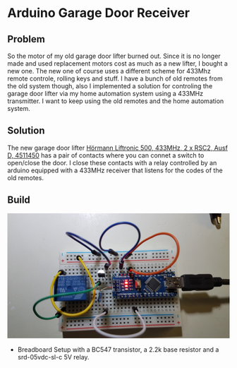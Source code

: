# Arduino Garage Door Receiver

## Problem
So the motor of my old garage door lifter burned out. Since it is no longer made and used replacement motors cost as much as a new lifter, I bought a new one.
The new one of course uses a different scheme for 433Mhz remote controle, rolling keys and stuff. I have a bunch of old remotes from the old system though, also I implemented a solution for controling the garage door lifter via my home automation system using a 433MHz transmitter. I want to keep using the old remotes and the home automation system.

## Solution

The new garage door lifter [Hörmann Liftronic 500, 433MHz, 2 x RSC2, Ausf D, 4511450](https://www.amazon.de/gp/product/B00520C7M2) has a pair of contacts where you can connet a switch to open/close the door. I close these contacts with a relay controlled by an arduino equipped with a 433MHz receiver that listens for the codes of the old remotes.

## Build

<img src="doc/assets/breadboard.jpg">

* Breadboard Setup with a BC547 transistor, a 2.2k base resistor and a srd-05vdc-sl-c 5V relay.